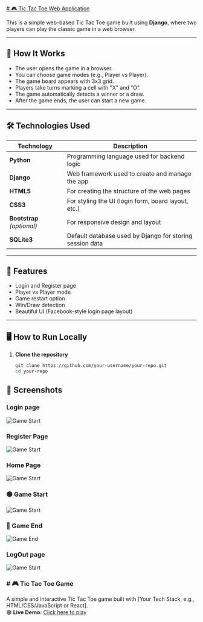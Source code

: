 [# 🎮 Tic Tac Toe Web Application](https://sridhar-tic-tac-toe-web-application.onrender.com/)

This is a simple web-based Tic Tac Toe game built using **Django**, where two players can play the classic game in a web browser.

---

## 🚀 How It Works

- The user opens the game in a browser.
- You can choose game modes (e.g., Player vs Player).
- The game board appears with 3x3 grid.
- Players take turns marking a cell with "X" and "O".
- The game automatically detects a winner or a draw.
- After the game ends, the user can start a new game.

---

## 🛠️ Technologies Used

| Technology | Description |
|------------|-------------|
| **Python** | Programming language used for backend logic |
| **Django** | Web framework used to create and manage the app |
| **HTML5**  | For creating the structure of the web pages |
| **CSS3**   | For styling the UI (login form, board layout, etc.) |
| **Bootstrap** *(optional)* | For responsive design and layout |
| **SQLite3** | Default database used by Django for storing session data |

---

## 🧩 Features

- Login and Register page
- Player vs Player mode
- Game restart option
- Win/Draw detection
- Beautiful UI (Facebook-style login page layout)

---

## 🖥️ How to Run Locally

1. **Clone the repository**
   ```bash
   git clone https://github.com/your-username/your-repo.git
   cd your-repo


## 🎯 Screenshots
### Login page
![Game Start](screenshots/login_page.png)

### Register Page
![Game Start](screenshots/register_page.png)


### Home Page
![Game Start](screenshots/home_page.png)


### 🟢 Game Start

![Game Start](screenshots/game_Start_page.png)

### 🏁 Game End

![Game End](screenshots/game_mode.png)

### LogOut page
![Game Start](screenshots/after_logout.png)



### # 🎮 Tic Tac Toe Game

A simple and interactive Tic Tac Toe game built with [Your Tech Stack, e.g., HTML/CSS/JavaScript or React].  
🟢 **Live Demo:** [Click here to play](https://sridhar-tic-tac-toe-web-application.onrender.com/)




